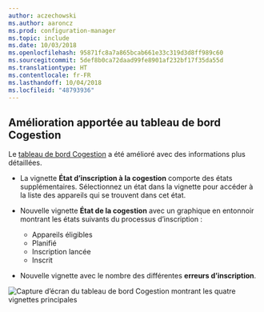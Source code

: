 ```yaml
---
author: aczechowski
ms.author: aaroncz
ms.prod: configuration-manager
ms.topic: include
ms.date: 10/03/2018
ms.openlocfilehash: 95871fc8a7a865bcab661e33c319d3d8ff989c60
ms.sourcegitcommit: 5def8b0ca72daad99fe8901af232bf17f35da55d
ms.translationtype: HT
ms.contentlocale: fr-FR
ms.lasthandoff: 10/04/2018
ms.locfileid: "48793936"
---
```

## <a name="bkmk_comgmt-report"></a> Amélioration apportée au tableau de bord Cogestion
<!--1358980-->

Le [tableau de bord Cogestion](/sccm/core/clients/manage/co-management-dashboard) a été amélioré avec des informations plus détaillées.  

- La vignette **État d’inscription à la cogestion** comporte des états supplémentaires. Sélectionnez un état dans la vignette pour accéder à la liste des appareils qui se trouvent dans cet état.  

- Nouvelle vignette **État de la cogestion** avec un graphique en entonnoir montrant les états suivants du processus d’inscription :  
    - Appareils éligibles  
    - Planifié  
    - Inscription lancée  
    - Inscrit  

- Nouvelle vignette avec le nombre des différentes **erreurs d’inscription**. 

![Capture d’écran du tableau de bord Cogestion montrant les quatre vignettes principales](../../media/1358980-comgmt-dashboard.png)


